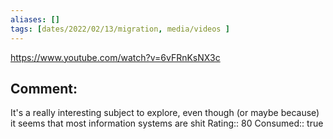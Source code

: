 ```yaml
---
aliases: []
tags: [dates/2022/02/13/migration, media/videos ]
---
```

 
https://www.youtube.com/watch?v=6vFRnKsNX3c
## Comment:
It's a really interesting subject to explore, even though (or maybe because) it seems that most information systems are shit
  Rating:: 80
	Consumed:: true